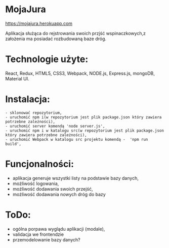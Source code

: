 #   MojaJura

https://mojajura.herokuapp.com

Aplikacja służąca do rejstrowania swoich przjść wspinaczkowych,z założenia ma posiadać rozbudowaną baze dróg.


# Technologie użyte: 
React, Redux, HTML5, CSS3, Webpack, NODE.js, Express.js, mongoDB, Material UI.

# Instalacja: 
    - sklonować repozytorium,
    - uruchomić npm i(w repozytorium jest plik package.json który zawiera potrzebne zależności),
    - uruchomić server komendą 'node server.js',
    - uruchomić npm i w katalogu src(w repozytorium jest plik package.json który zawiera potrzebne zależności),
    - uruchomić Webpack w katalogu src projektu komendą -  'npm run build',
    
# Funcjonalności:
  - aplikacja generuje wszystki listy na podstawie bazy danych,
  - możliwość logowania,
  - możliwość dodawania swoich przejść,
  - możliwość dodawania nowych dróg do bazy


# ToDo:
- ogólna porpawa wyglądu aplikacji (modale),
- validacja we frontendzie
- przemodelowanie bazy danych?
